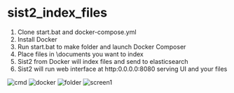 # sist2_index_files

1. Clone start.bat and docker-compose.yml
2. Install Docker
3. Run start.bat to make folder and launch Docker Composer
4. Place files in \documents you want to index
5. Sist2 from Docker will index files and send to elasticsearch
6. Sist2 will run web interface at http:0.0.0.0:8080 serving UI and your files

![cmd](https://user-images.githubusercontent.com/20840114/204127663-3a9e5bff-7631-4e9e-b295-a2a2ef1b9e84.PNG)
![docker](https://user-images.githubusercontent.com/20840114/204127667-ee578eb9-d0d8-4aea-92ab-25bfa2d09706.PNG)
![folder](https://user-images.githubusercontent.com/20840114/204127671-117d0c11-365e-491d-bead-bc8605fefdb4.PNG)
![screen1](https://user-images.githubusercontent.com/20840114/204127676-72ca45bd-f613-49a5-8b7a-c786280d78f4.PNG)
